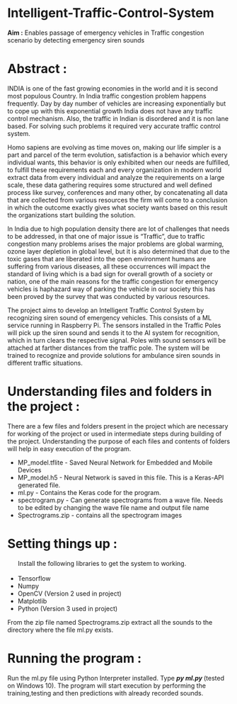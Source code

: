 # Intelligent-Traffic-Control-System
<b>Aim :</b> Enables passage of emergency vehicles in Traffic congestion scenario by detecting emergency siren sounds

# Abstract : 
INDIA is one of the fast growing economies in the world and it is second most populous Country. In India traffic congestion problem happens frequently. Day by day number of vehicles are increasing exponentially but to cope up with this exponential growth India does not have any traffic control mechanism. Also, the traffic in Indian is disordered and it is non lane based. For solving such problems it required very accurate traffic control system.

Homo sapiens are evolving as time moves on, making our life simpler is a part and parcel of the term evolution, satisfaction is a behavior which every individual wants, this behavior is only  exhibited  when  our  needs  are  fulfilled,  to  fulfill  these  requirements  each  and  every organization in modern world extract data from every individual and analyze the requirements on a large scale, these data gathering requires some structured and well defined process like survey, conferences and many other, by concatenating all data that are collected from various resources the firm will come to a conclusion in which the outcome exactly gives what society wants based on this result the organizations start building the solution.

In India due to high population density there are lot of challenges that needs to be addressed, in that one of major issue is “Traffic”, due to traffic congestion many problems arises the major problems are global warming, ozone layer depletion in global level, but it is also determined that due to the toxic gases that are liberated into the open environment humans are suffering from various diseases, all these occurrences will impact the standard of living which is a bad sign for overall growth of a society or nation, one of the main reasons for the traffic congestion for emergency vehicles is haphazard way of parking the vehicle in our society this has been proved by the survey that was conducted by various resources.

The project aims to develop an Intelligent Traffic Control System by recognizing siren sound of emergency vehicles. This consists of a ML service running in Raspberry Pi. The sensors installed in the Traffic Poles will pick up the siren sound and sends it to the AI system for recognition, which in turn clears the respective signal. Poles with sound sensors will be attached at farther distances from the traffic pole. The system will be trained to recognize and provide solutions for ambulance siren sounds in different traffic situations.

# Understanding files and folders in the project : 

There are a few files and folders present in the project which are necessary for working of the project or used in intermediate steps during building of the project. Understanding the purpose of each files and contents of folders will help in easy execution of the program.

<ul>
  <li>MP_model.tflite - Saved Neural Network for Embedded and Mobile Devices
  <li>MP_model.h5 - Neural Network is saved in this file. This is a Keras-API generated file.</li>
  <li>ml.py - Contains the Keras code for the program. </li>
  <li>spectrogram.py - Can generate spectrograms from a wave file. Needs to be edited by changing the wave file name and output file name
  <li>Spectrograms.zip - contains all the spectrogram images</li>
  </ul>
  
# Setting things up : 

<ul>
  Install the following libraries to get the system to working.<br /><br />
  <li>Tensorflow</li>
  <li>Numpy</li>
  <li>OpenCV (Version 2 used in project)</li>
  <li>Matplotlib</li>
  <li>Python (Version 3 used in project)</li>
</ul>
 <p>From the zip file named Spectrograms.zip extract all the sounds to the directory where the file ml.py exists.<br />
  
 # Running the program :  
  Run the ml.py file using Python Interpreter installed.
  Type <b> <i>py ml.py</i> </b> (tested on Windows 10).
The program will start execution by performing the training,testing and then predictions with already recorded sounds.
</p>
